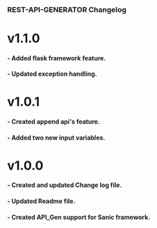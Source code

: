 ### REST-API-GENERATOR Changelog  

# v1.1.0  
#### - Added flask framework feature.
#### - Updated exception handling. 
# v1.0.1  
#### - Created append api's feature.
#### - Added two new input variables.  

# v1.0.0  
#### - Created and updated Change log file.
#### - Updated Readme file.

#### - Created API_Gen support for Sanic framework.